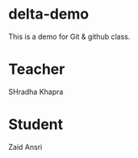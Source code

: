 # delta-demo

This is a demo for Git &amp; github class.

# Teacher

SHradha Khapra

# Student

Zaid Ansri
